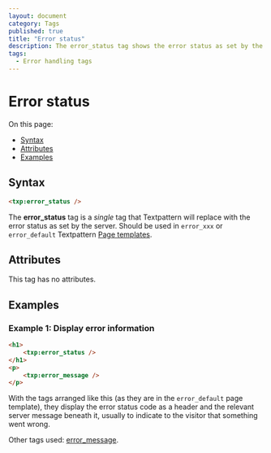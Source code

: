```yaml
---
layout: document
category: Tags
published: true
title: "Error status"
description: The error_status tag shows the error status as set by the server.
tags:
  - Error handling tags
---
```


# Error status

On this page:

* [Syntax](#syntax)
* [Attributes](#attributes)
* [Examples](#examples)

## Syntax

~~~ html
<txp:error_status />
~~~

The **error_status** tag is a *single* tag that Textpattern will replace with the error status as set by the server. Should be used in `error_xxx` or `error_default` Textpattern [Page templates](http://docs.textpattern.io/themes/page-templates-explained).

## Attributes

This tag has no attributes.

## Examples

### Example 1: Display error information

~~~ html
<h1>
    <txp:error_status />
</h1>
<p>
    <txp:error_message />
</p>
~~~

With the tags arranged like this (as they are in the `error_default` page template), they display the error status code as a header and the relevant server message beneath it, usually to indicate to the visitor that something went wrong.

Other tags used: [error_message](error_message).
